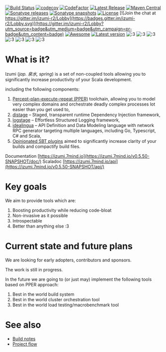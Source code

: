 [![Build Status](https://travis-ci.com/pshirshov/izumi-r2.svg?branch=develop)](https://travis-ci.org/pshirshov/izumi-r2)
[![codecov](https://codecov.io/gh/pshirshov/izumi-r2/branch/develop/graph/badge.svg)](https://codecov.io/gh/pshirshov/izumi-r2)
[![CodeFactor](https://www.codefactor.io/repository/github/pshirshov/izumi-r2/badge)](https://www.codefactor.io/repository/github/pshirshov/izumi-r2)
[![Latest Release](https://img.shields.io/github/tag/pshirshov/izumi-r2.svg)](https://github.com/pshirshov/izumi-r2/releases)
[![Maven Central](https://img.shields.io/maven-central/v/com.github.pshirshov.izumi.r2/izumi-r2_2.12.svg)](http://search.maven.org/#search%7Cga%7C1%7Cg%3A%22com.github.pshirshov.izumi.r2%22)
[![Sonatype releases](https://img.shields.io/nexus/r/https/oss.sonatype.org/com.github.pshirshov.izumi.r2/izumi-r2_2.12.svg)](https://oss.sonatype.org/content/repositories/releases/com/github/pshirshov/izumi/r2/)
[![Sonatype snapshots](https://img.shields.io/nexus/s/https/oss.sonatype.org/com.github.pshirshov.izumi.r2/izumi-r2_2.12.svg)](https://oss.sonatype.org/content/repositories/snapshots/com/github/pshirshov/izumi/r2/)
[![License](https://img.shields.io/github/license/pshirshov/izumi-r2.svg)](https://github.com/pshirshov/izumi-r2/blob/develop/LICENSE) [![Join the chat at https://gitter.im/izumi-r2/Lobby](https://badges.gitter.im/izumi-r2/Lobby.svg)](https://gitter.im/izumi-r2/Lobby?utm_source=badge&utm_medium=badge&utm_campaign=pr-badge&utm_content=badge)
[![Awesome](https://cdn.rawgit.com/sindresorhus/awesome/d7305f38d29fed78fa85652e3a63e154dd8e8829/media/badge.svg)](https://github.com/lauris/awesome-scala)
[![Latest version](https://index.scala-lang.org/pshirshov/izumi-r2/izumi-r2/latest.svg?color=orange)](https://index.scala-lang.org/pshirshov/izumi-r2/izumi-r2)
![:3](https://img.shields.io/badge/🔥-Blazing%20Fast-red.svg)
![:3](https://img.shields.io/badge/😿-For%20Humans-blue.svg)
![:3](https://img.shields.io/badge/🏢-Enterprise%20Grade-999999.svg)
![:3](https://img.shields.io/badge/👌-Production%20Ready-00ddcc.svg)
![:3](https://img.shields.io/badge/💎-Modern-44aadd.svg)
![:3](https://img.shields.io/badge/🦋-Extremely%20Lightweight-7799cc.svg)
![:3](https://img.shields.io/badge/🦄-Just%20Works-cc00cc.svg)


What is it?
===========

Izumi (*jap. 泉水, spring*) is a set of non-coupled tools allowing you to significantly increase productivity of your Scala development.
 
including the following components:

1. [Percept-plan-execute-repeat (PPER)](https://izumi.7mind.io/v0.5.50-SNAPSHOT/doc/pper/) toolchain, allowing you to model 
   very complex domains and orchestrate deadly complex processes lot easier than you get used to,
1. [distage](https://izumi.7mind.io/v0.5.50-SNAPSHOT/doc/distage/) – Staged, transparent runtime Dependency Injection framework,
2. [logstage](https://izumi.7mind.io/v0.5.50-SNAPSHOT/doc/logstage/) – Effortless Structured Logging framework,
3. [idealingua](https://izumi.7mind.io/v0.5.50-SNAPSHOT/doc/idealingua/) – API Definition and Data Modeling language with network RPC generator targeting multiple languages, including Go, Typescript, C# and Scala,
4. [Opinionated SBT plugins](https://izumi.7mind.io/v0.5.50-SNAPSHOT/doc/sbt/) aimed to significantly 
   increase clarity of your builds and compactify build files.

Documentation [https://izumi.7mind.io](https://izumi.7mind.io/v0.5.50-SNAPSHOT/doc/)
Scaladoc [https://izumi.7mind.io/api](https://izumi.7mind.io/v0.5.50-SNAPSHOT/api/)

Key goals 
=========

We aim to provide tools which are:

1. Boosting productivity while reducing code-bloat
2. Non-invasive as it possible
3. Introspectable
4. Better than anything else :3

Current state and future plans
==============================

We are looking for early adopters, contributors and sponsors.

The work is still in progress.

In the future we are going to (or just may) implement the following tools based on PPER approach:

1. Best in the world build system
2. Best in the world cluster orchestration tool
3. Best in the world load testing/macrobenchmark tool


See also
========

- [Build notes](doc/md/build.md)
- [Project flow](doc/md/flow.md)
